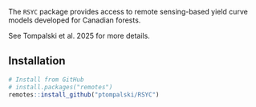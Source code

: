 
The `RSYC` package provides access to remote sensing-based yield curve
models developed for Canadian forests.

See Tompalski et al. 2025 for more details.

## Installation

``` r
# Install from GitHub
# install.packages("remotes")
remotes::install_github("ptompalski/RSYC")
```
